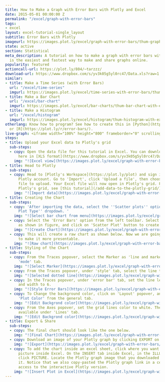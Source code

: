 ```yaml
---
title: How to Make a Graph with Error Bars with Plotly and Excel
date: 2015-05-01 00:00:00 Z
permalink: "/excel/graph-with-error-bars"
tags:
- excel
layout: excel-tutorial-single_layout
subtitle: Error Bars with Plotly
imageurl: https://images.plot.ly/excel/graph-with-error-bars/thum-graph-with-error-bars-with-excel.jpg
state: active
section: Statistical
meta_description: A tutorial on how to make a graph with error bars with Excel. Plotly
  is the easiest and fastest way to make and share graphs online.
popularity: featured
actioncall-url: https://plot.ly/804/~tarzzz/
download-url: https://www.dropbox.com/s/yv3k05g5yl0rc47/Data.xls?raw=1
similar:
- title: Make a Time Series (with Error Bars)
  url: "/excel/time-series"
  imgurl: https://images.plot.ly/excel/time-series-with-error-bars/thumb-time-series-in-excel.jpg
- title: Make a Bar Chart
  url: "/excel/bar-chart"
  imgurl: https://images.plot.ly/excel/bar-charts/thum-bar-chart-with-excel.png
- title: Make a Histogram
  url: "/excel/histogram"
  imgurl: https://images.plot.ly/excel/histogram/thum-histogram-with-excel.png
otherlang: Know how to program? See how to create this in [Python](https://plot.ly/python/error-bars/)
  or [R](https://plot.ly/r/error-bars/).
live-graph: <iframe width="100%" height="800" frameborder="0" scrolling="no" src="https://plot.ly/~tarzzz/809.embed"></iframe>
steps:
- title: Upload your Excel data to Plotly's grid
  sub-steps:
  - copy: Open the data file for this tutorial in Excel. You can download the file
      here in [XLS format](https://www.dropbox.com/s/yv3k05g5yl0rc47/Data.xls?raw=1)
    img: "![Excel view](https://images.plot.ly/excel/graph-with-error-bars/excel-data.jpg)"
- title: Head to Plotly
  sub-steps:
  - copy: Head to [Plotly's Workspace](https://plot.ly/plot) and sign into your free
      Plotly account. Go to 'Import', click 'Upload a file', then choose your Excel
      file to upload. Your Excel file will now open in Plotly's grid. For more about
      Plotly's grid, see [this tutorial](/add-data-to-the-plotly-grid/)
    img: "![Import data](https://images.plot.ly/excel/graph-with-error-bars/import-data.jpg)"
- title: Creating the Chart
  sub-steps:
  - copy: 'After importing the data, select the ''Scatter plots'' option from ''Choose
      Plot Type'' dropdown. '
    img: "![Select bar chart from menu](https://images.plot.ly/excel/graph-with-error-bars/choose-scatter-plot-from-menu.jpg)"
  - copy: Select the 'Error Bars' option from the left toolbar. Select the data shape
      as shown in figure, and click on 'Scatter Plot' button to create the chart.
    img: "![Create Chart](https://images.plot.ly/excel/graph-with-error-bars/create-chart.jpg)"
  - copy: This will create a raw chart as shown below. Now we are going to style it
      to make it more presentable.
    img: "![Raw chart](https://images.plot.ly/excel/graph-with-error-bars/raw-chart.jpg)"
- title: Styling of the Chart
  sub-steps:
  - copy: From the Traces popover, select the Marker as 'line and markers' from the
      'mode' tab.
    img: "![Select Marker](https://images.plot.ly/excel/graph-with-error-bars/select-marker.jpg)"
  - copy: From the Traces popover, under 'style' tab, select the line type as 'dotted'.
    img: "![Selected dotted line](https://images.plot.ly/excel/graph-with-error-bars/select-dotted-line.jpg)"
  - copy: In the Traces popover, under 'error bar' tab, set the line length to 1,
      and width to 6.
    img: "![Style Error Bars](https://images.plot.ly/excel/graph-with-error-bars/style-error-bar.jpg)"
  - copy: To Change the background color, click on 'Layout' popover, and select suitable
      'Plot Color' from the general tab.
    img: "![Edit Backgrond color](https://images.plot.ly/excel/graph-with-error-bars/change-background-color.jpg)"
  - copy: From the Axes popover, set the grid lines color to white. The option is
      available under 'Lines' tab.
    img: "![Edit Backgrond color](https://images.plot.ly/excel/graph-with-error-bars/set-grid-lines.jpg)"
- title: Export & Share
  sub-steps:
  - copy: The final chart should look like the one below.
    img: "![Final Chart](https://images.plot.ly/excel/graph-with-error-bars/final-chart.jpg)"
  - copy: Download an image of your Plotly graph by clicking EXPORT on the toolbar.
    img: "![Export](https://images.plot.ly/excel/graph-with-error-bars/export-image.jpg)"
  - copy: To add the chart inside an excel sheet, click where you want to insert the
      picture inside Excel. On the INSERT tab inside Excel, in the ILLUSTRATIONS group,
      click PICTURE. Locate the Plotly graph image that you downloaded and then double-click
      it. Notice that we also copy-pasted the Plotly graph link in a cell for easy
      access to the interactive Plotly version.
    img: "![Insert Plot in Excel](https://images.plot.ly/excel/graph-with-error-bars/insert-chart-in-excel.jpg)"
---
```


